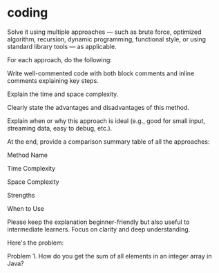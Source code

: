# coding

Solve it using multiple approaches — such as brute force, optimized algorithm, recursion, dynamic programming, functional style, or using standard library tools — as applicable.

For each approach, do the following:

Write well-commented code with both block comments and inline comments explaining key steps.

Explain the time and space complexity.

Clearly state the advantages and disadvantages of this method.

Explain when or why this approach is ideal (e.g., good for small input, streaming data, easy to debug, etc.).

At the end, provide a comparison summary table of all the approaches:

Method Name

Time Complexity

Space Complexity

Strengths

When to Use

Please keep the explanation beginner-friendly but also useful to intermediate learners. Focus on clarity and deep understanding.

Here's the problem:

Problem 1. How do you get the sum of all elements in an integer array in Java?
